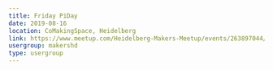 ```yaml
---
title: Friday PiDay
date: 2019-08-16
location: CoMakingSpace, Heidelberg
link: https://www.meetup.com/Heidelberg-Makers-Meetup/events/263897044/
usergroup: makershd
type: usergroup
---
```

